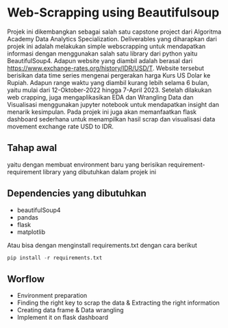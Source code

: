 # Web-Scrapping using Beautifulsoup

Projek ini dikembangkan sebagai salah satu capstone project dari Algoritma Academy Data Analytics Specialization. Deliverables yang diharapkan dari projek ini adalah melakukan simple webscrapping untuk mendapatkan informasi dengan menggunakan salah satu library dari python yaitu BeautifulSoup4. Adapun website yang diambil adalah berasal dari https://www.exchange-rates.org/history/IDR/USD/T. Website tersebut berisikan data time series mengenai  pergerakan harga Kurs US Dolar ke Rupiah. Adapun range waktu yang diambil kurang lebih selama 6 bulan, yaitu mulai dari 12-Oktober-2022 hingga 7-April 2023. Setelah dilakukan web crapping, juga mengaplikasikan EDA dan Wrangling Data dan Visualisasi menggunakan jupyter notebook untuk mendapatkan insight dan menarik kesimpulan. Pada projek ini juga akan memanfaatkan flask dashboard sederhana untuk menampilkan hasil scrap dan visualisasi data movement exchange rate USD to IDR.

## Tahap awal

yaitu dengan membuat environment baru yang berisikan requirement-requirement library yang dibutuhkan dalam projek ini

## Dependencies yang dibutuhkan

- beautifulSoup4
- pandas
- flask
- matplotlib

Atau bisa dengan menginstall requirements.txt dengan cara berikut

```python
pip install -r requirements.txt
```

## Worflow

- Environment preparation 
- Finding the right key to scrap the data  & Extracting the right information 
- Creating data frame & Data wrangling 
- Implement it on flask dashboard 

